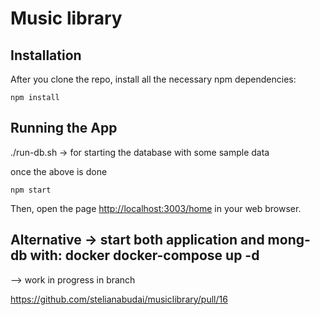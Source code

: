 #  Music library

## Installation

After you clone the repo, install all the necessary npm dependencies:

```
npm install
```

## Running the App

./run-db.sh -> for starting the database with some sample data

once the above is done

```
npm start
```

Then, open the page [http://localhost:3003/home](http://localhost:3003/home) in your web browser.


## Alternative -> start both application and mong-db with: docker docker-compose up -d 

--> work in progress in branch

https://github.com/stelianabudai/musiclibrary/pull/16 
